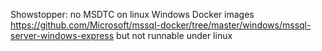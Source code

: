 Showstopper: no MSDTC on linux
Windows Docker images https://github.com/Microsoft/mssql-docker/tree/master/windows/mssql-server-windows-express but not runnable under linux
